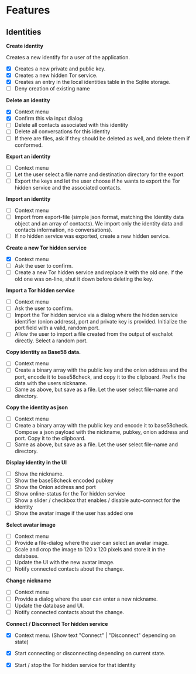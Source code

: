  

# Features

## Identities

**Create identity**

Creates a new identify for a user of the application. 

- [x] Creates a new private and public key.
- [x] Creates a new hidden Tor service.
- [x] Creates an entry in the local identities table in the Sqlite storage.
- [ ] Deny creation of existing name

**Delete an identity**
- [x] Context menu
- [x] Confirm this via input dialog
- [ ] Delete all contacts associated with this identity
- [ ] Delete all conversations for this identity
- [ ] If there are files, ask if they should be deleted as well, and delete them if conformed. 

**Export an identity**
- [ ] Context menu
- [ ] Let the user select a file name and destination directory for the export
- [ ] Export the keys and let the user choose if he wants to export the Tor hidden service and the associated contacts. 

**Import an identity**
- [ ] Context menu
- [ ] Import from export-file (simple json format, matching the Identity data object and an array of contacts). We import only the identity data and contacts information, no conversations).
- [ ] If no hidden service was exported, create a new hidden service. 

**Create a new Tor hidden service**
- [x] Context menu
- [ ] Ask the user to confirm.
- [ ] Create a new Tor hidden service and replace it with the old one. If the old one was on-line, shut it down before deleting the key. 

**Import a Tor hidden service**
- [ ] Context menu
- [ ] Ask the user to confirm.
- [ ] Import the Tor hidden service via a dialog where the hidden service identifier (onion address), port and private key is provided. Initialize the port field with a valid, random port.
- [ ] Allow the user to import a file created from the output of eschalot directly. Select a random port.

**Copy identity as Base58 data.**
- [ ] Context menu
- [ ] Create a binary array with the public key and the onion address and the port, encode it to base58check, and copy it to the clipboard. Prefix the data with the users nickname. 
- [ ] Same as above, but save as a file. Let the user select file-name and directory.

**Copy the identity as json**
- [ ] Context menu
- [ ] Create a binary array with the public key and encode it to base58check. Compose a json payload with the nickname, pubkey, onion address and port. Copy it to the clipboard.
- [ ] Same as above, but save as a file. Let the user select file-name and directory.

**Display identity in the UI**
- [ ] Show the nickname.
- [ ] Show the base58check encoded pubkey
- [ ] Show the Onion address and port
- [ ] Show online-status for the Tor hidden service
- [ ] Show a slider / checkbox that enables / disable auto-connect for the identity
- [ ] Show the avatar image if the user has added one

**Select avatar image**
- [ ] Context menu
- [ ] Provide a file-dialog where the user can select an avatar image. 
- [ ] Scale and crop the image to 120 x 120 pixels and store it in the database.
- [ ] Update the UI with the new avatar image.
- [ ] Notify connected contacts about the change.

**Change nickname**
- [ ] Context menu
- [ ] Provide a dialog where the user can enter a new nickname.
- [ ] Update the database and UI.
- [ ] Notify connected contacts about the change.

**Connect / Disconnect Tor hidden service**
- [x] Context menu. (Show text "Connect" | "Disconnect" depending on state)
- [x] Start connecting or disconnecting depending on current state.
- [x] Start / stop the Tor hidden service for that identity

